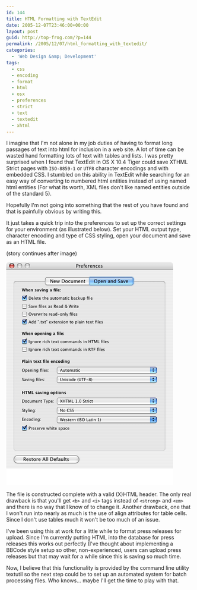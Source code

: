 ```yaml
---
id: 144
title: HTML Formatting with TextEdit
date: 2005-12-07T23:46:00+00:00
layout: post
guid: http://top-frog.com/?p=144
permalink: /2005/12/07/html_formatting_with_textedit/
categories:
  - 'Web Design &amp; Development'
tags:
  - css
  - encoding
  - format
  - html
  - osx
  - preferences
  - strict
  - text
  - textedit
  - xhtml
---
```

I imagine that I'm not alone in my job duties of having to format long passages of text into html for inclusion in a web site. A lot of time can be wasted hand formatting lots of text with tables and lists. I was pretty surprised when I found that TextEdit in OS X 10.4 Tiger could save XTHML Strict pages with `ISO-8859-1` or `UTF8` character encodings and with embedded CSS. I stumbled on this ability in TextEdit while searching for an easy way of converting to numbered html entities instead of using named html entities (For what its worth, XML files don't like named entities outside of the standard 5).

Hopefully I'm not going into something that the rest of you have found and that is painfully obvious by writing this.



It just takes a quick trip into the preferences to set up the correct settings for your environment (as illustrated below). Set your HTML output type, character encoding and type of CSS styling, open your document and save as an HTML file. 

(story continues after image)

![OS X TextEdit Preferences Dialog](/assets/articles/text-edit.gif)

The file is constructed complete with a valid (X)HTML header. The only real drawback is that you'll get `<b>` and `<i>` tags instead of `<strong>` and `<em>` and there is no way that I know of to change it. Another drawback, one that I won't run into nearly as much is the use of align attributes for table cells. Since I don't use tables much it won't be too much of an issue. 

I've been using this at work for a little while to format press releases for upload. Since I'm currently putting HTML into the database for press releases this works out perfectly (I've thought about implementing a BBCode style setup so other, non-experienced, users can upload press releases but that may wait for a while since this is saving so much time.

Now, I believe that this functionality is provided by the command line utility textutil so the next step could be to set up an automated system for batch processing files. Who knows… maybe I'll get the time to play with that.